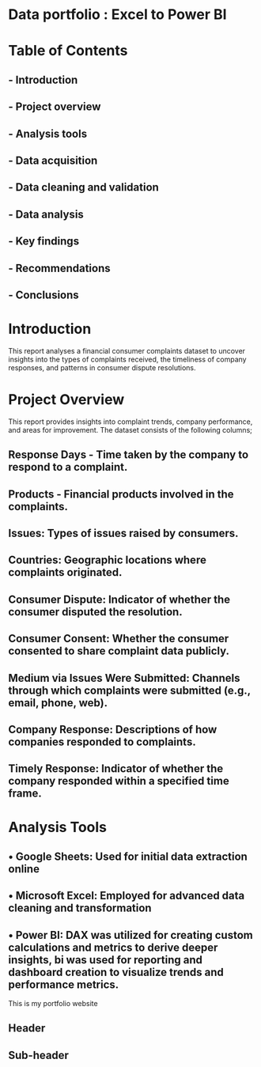 # Data portfolio : Excel to Power BI



# Table of Contents
## - Introduction
## - Project overview
## - Analysis tools
## - Data acquisition
## - Data cleaning and validation
## - Data analysis
## -  Key findings
## - Recommendations
## - Conclusions

# Introduction
This report analyses a financial consumer complaints dataset to uncover insights into the types of complaints received, the timeliness of company responses, and patterns in consumer dispute resolutions.
# Project Overview
This report provides insights into complaint trends, company performance, and areas for improvement. The dataset consists of the following columns;
## Response Days - Time taken by the company to respond to a complaint.
## Products - Financial products involved in the complaints.
## Issues: Types of issues raised by consumers.
## Countries: Geographic locations where complaints originated.
## Consumer Dispute: Indicator of whether the consumer disputed the resolution.
## Consumer Consent: Whether the consumer consented to share complaint data publicly.
## Medium via Issues Were Submitted: Channels through which complaints were submitted (e.g., email, phone, web).
## Company Response: Descriptions of how companies responded to complaints.
## Timely Response: Indicator of whether the company responded within a specified time frame.

# Analysis Tools
## •	Google Sheets: Used for initial data extraction online

## •	Microsoft Excel: Employed for advanced data cleaning and transformation

## •	Power BI: DAX was utilized for creating custom calculations and metrics to derive deeper insights, bi was used for reporting and dashboard creation to visualize trends and performance metrics.





This is my portfolio website


## Header


## Sub-header
